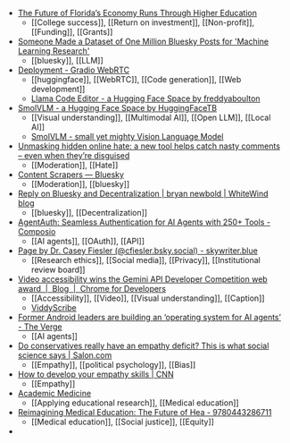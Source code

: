 - [The Future of Florida’s Economy Runs Through Higher Education](https://narratives.insidehighered.com/helios-florida-future-economy-higher-education/index.html)
	- [[College success]], [[Return on investment]], [[Non-profit]], [[Funding]], [[Grants]]
- [Someone Made a Dataset of One Million Bluesky Posts for 'Machine Learning Research'](https://www.404media.co/someone-made-a-dataset-of-one-million-bluesky-posts-for-machine-learning-research/)
	- [[bluesky]], [[LLM]]
- [Deployment - Gradio WebRTC](https://freddyaboulton.github.io/gradio-webrtc/deployment/)
	- [[huggingface]], [[WebRTC]], [[Code generation]], [[Web development]]
	- [Llama Code Editor - a Hugging Face Space by freddyaboulton](https://huggingface.co/spaces/freddyaboulton/llama-code-editor)
- [SmolVLM - a Hugging Face Space by HuggingFaceTB](https://huggingface.co/spaces/HuggingFaceTB/SmolVLM)
	- [[Visual understanding]], [[Multimodal AI]], [[Open LLM]], [[Local AI]]
	- [SmolVLM - small yet mighty Vision Language Model](https://huggingface.co/blog/smolvlm)
- [Unmasking hidden online hate: a new tool helps catch nasty comments – even when they’re disguised](https://theconversation.com/unmasking-hidden-online-hate-a-new-tool-helps-catch-nasty-comments-even-when-theyre-disguised-244636)
	- [[Moderation]], [[Hate]]
- [Content Scrapers — Bluesky](https://bsky.app/profile/contentscrapers.bsky.social/lists/3lbqvvdsz7p2y)
	- [[Moderation]], [[bluesky]]
- [Reply on Bluesky and Decentralization | bryan newbold | WhiteWind blog](https://whtwnd.com/bnewbold.net/3lbvbtqrg5t2t)
	- [[bluesky]], [[Decentralization]]
- [AgentAuth: Seamless Authentication for AI Agents with 250+ Tools - Composio](https://composio.dev/agentauth/)
	- [[AI agents]], [[OAuth]], [[API]]
- [Page by Dr. Casey Fiesler (@cfiesler.bsky.social) - skywriter.blue](https://skywriter.blue/pages/cfiesler.bsky.social/post/3lbwurkbfcs2w)
	- [[Research ethics]], [[Social media]], [[Privacy]], [[Institutional review board]]
- [Video accessibility wins the Gemini API Developer Competition web award  |  Blog  |  Chrome for Developers](https://developer.chrome.com/blog/video-accessibility-gemini-competition?hl=en)
	- [[Accessibility]], [[Video]], [[Visual understanding]], [[Caption]]
	- [ViddyScribe](https://www.viddyscribe.com/)
- [Former Android leaders are building an ‘operating system for AI agents’ - The Verge](https://www.theverge.com/2024/11/27/24307525/android-leaders-dev-agents-ai-agent-operating-system-startup)
	- [[AI agents]]
- [Do conservatives really have an empathy deficit? This is what social science says | Salon.com](https://www.salon.com/2022/10/16/do-conservatives-really-have-an-empathy-deficit-this-is-what-social-science-says/?ref=theframelab.org)
	- [[Empathy]], [[political psychology]], [[Bias]]
- [How to develop your empathy skills | CNN](https://www.cnn.com/2020/06/24/health/develop-empathy-skills-wellness/index.html?ref=theframelab.org)
	- [[Empathy]]
- [Academic Medicine](https://journals.lww.com/academicmedicine/fulltext/2024/11000/what_are_we_made_for__mobilizing_medical_education.8.aspx)
	- [[Applying educational research]], [[Medical education]]
- [Reimagining Medical Education: The Future of Hea - 9780443286711](https://www.us.elsevierhealth.com/reimagining-medical-education-the-future-of-health-equity-and-social-justice-9780443286711.html)
	- [[Medical education]], [[Social justice]], [[Equity]]
-